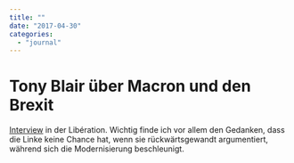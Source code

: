 ```yaml
---
title: ""
date: "2017-04-30"
categories: 
  - "journal"
---
```


# Tony Blair über Macron und den Brexit

[Interview]([http://www.liberation.fr/planete/2017/04/30/tony-blair-macron-serait-une-force-de-changement-en-europe_1566314](http://www.liberation.fr/planete/2017/04/30/tony-blair-macron-serait-une-force-de-changement-en-europe_1566314) "Tony Blair: «Macron serait une force de changement en Europe» - Libération") in der Libération. Wichtig finde ich vor allem den Gedanken, dass die Linke keine Chance hat, wenn sie rückwärtsgewandt argumentiert, während sich die Modernisierung beschleunigt.

